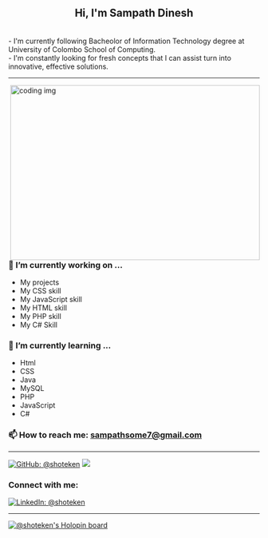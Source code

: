 <!--
**shoteken/shoteken** is a ✨ _special_ ✨ repository because its `README.md` (this file) appears on your GitHub profile.

Here are some ideas to get you started:

- 🔭 I’m currently working on ...
- 🌱 I’m currently learning ...
- 👯 I’m looking to collaborate on ...
- 🤔 I’m looking for help with ...
- 💬 Ask me about ...
- 📫 How to reach me: ...
- 😄 Pronouns: ...
- ⚡ Fun fact: ...
-->


<p align="center">

<h2 align="center">Hi, I'm Sampath Dinesh</h2><br>
-  I'm currently following Bacheolor of Information Technology degree at University of Colombo School of Computing. <br>
-  I'm constantly looking for fresh concepts that I can assist turn into innovative, effective solutions. 

<hr>
<img align="right" src="https://64.media.tumblr.com/3da2e519e9d365c5c6fe62ecd7eec5b8/tumblr_ozom5a0X9o1qbgdnxo1_540.gifv" width="500" height="350" alt="coding img" >

 ### 🔭 I’m currently working on ...

- My projects
- My CSS skill
- My JavaScript skill
- My HTML skill
- My PHP skill
- My C# Skill

### 🌱 I’m currently learning ...

- Html
- CSS
- Java
- MySQL
- PHP
- JavaScript
- C#

 ### 📫 How to reach me: sampathsome7@gmail.com
 
 <hr>

[![GitHub: @shoteken](https://img.shields.io/github/followers/shoteken?color=green&logo=github&style=flat-square)](https://github.com/shoteken)
![](https://komarev.com/ghpvc/?username=shoteken&style=flat-square&color=brightgreen)

<h3 align="left">Connect with me:</h3>

[![LinkedIn: @shoteken](https://img.shields.io/badge/-shoteken-blue?style=flat-square&logo=Linkedin&logoColor=white&link=https://www.linkedin.com/in/sampath-somathilake-85b7586a/)](https://www.linkedin.com/in/sampath-somathilake-85b7586a/)

<hr>

[![@shoteken's Holopin board](https://www.holopin.me/shoteken)](https://www.holopin.io/@shoteken)

